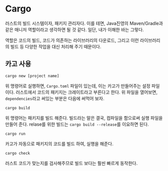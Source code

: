 
# Cargo 

러스트의 빌드 시스템이자, 패키지 관리자다. 이를 테면, Java진영의 Maven/Gradle과 같은 매니저 역할이라고 생각하면 될 것 같다. 
일단, 내가 이해한 바는 그렇다. 

역할은 코드의 빌드, 코드가 의존하는 라이브러리의 다운로드, 그리고 이런 라이브러리의 빌드 등 다양한 작업을 대신 처리해 주기 때문이다.

## 카고 사용 

```
cargo new [project name]
```

위 명령어로 실행하면, `Cargo.toml` 파일이 있는데, 이는 카고가 만들어주는 설정 파일이다.
러스트에서 코드의 패키지는 크레이트라고 부른다고 한다. 위 파일을 열어보면, `dependencies`라고 써있는 부분은 다음에 써먹어 보자. 

```
cargo build 
```

위 명령어는 패키지를 빌드 해준다. 빌드라는 말은 결국, 컴파일을 함으로써 실행 파일을 만들어 준다. 
relase를 위한 빌드는 `cargo build --release`를 이요하면 된다. 

```
cargo run
```

카고가 자동으로 패키지의 코드를 빌드 하여, 실행을 해준다. 

```
cargo check
```

러스트 코드가 맞는지를 검사해주므로 빌드 보다는 훨씬 빠르게 동작한다. 

